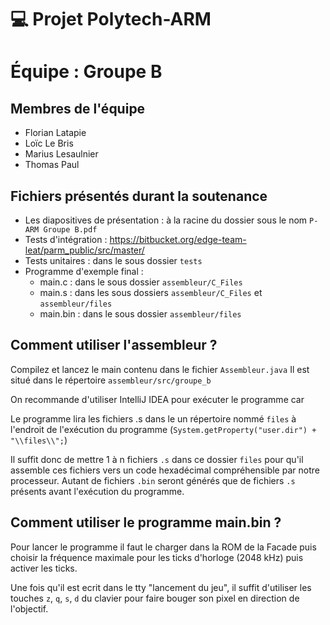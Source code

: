 # 💻 Projet Polytech-ARM 
# Équipe : Groupe B

## Membres de l'équipe 
* Florian Latapie
* Loïc Le Bris 
* Marius Lesaulnier
* Thomas Paul


## Fichiers présentés durant la soutenance  
* Les diapositives de présentation : à la racine du dossier sous le nom `P-ARM Groupe B.pdf` 
* Tests d'intégration : https://bitbucket.org/edge-team-leat/parm_public/src/master/
* Tests unitaires : dans le sous dossier `tests`
* Programme d'exemple final : 
  * main.c : dans le sous dossier `assembleur/C_Files`
  * main.s : dans les sous dossiers `assembleur/C_Files` et `assembleur/files`
  * main.bin : dans le sous dossier `assembleur/files`

## Comment utiliser l'assembleur ? 
Compilez et lancez le main contenu dans le fichier `Assembleur.java`
Il est situé dans le répertoire `assembleur/src/groupe_b`

On recommande d'utiliser IntelliJ IDEA pour exécuter le programme car 

Le programme lira les fichiers .s dans le un répertoire nommé `files` à l'endroit de l'exécution du programme  (```System.getProperty("user.dir") + "\\files\\";```)

Il suffit donc de mettre 1 à n fichiers `.s` dans ce dossier `files` pour qu'il assemble ces fichiers vers un code hexadécimal compréhensible par notre processeur. 
Autant de fichiers `.bin` seront générés que de fichiers `.s` présents avant l'exécution du programme.

## Comment utiliser le programme main.bin ? 
Pour lancer le programme il faut le charger dans la ROM de la Facade puis choisir la fréquence maximale pour les ticks d'horloge (2048 kHz) puis activer les ticks. 

Une fois qu'il est ecrit dans le tty "lancement du jeu", il suffit d'utiliser les touches `z`, `q`, `s`, `d` du clavier pour faire bouger son pixel en direction de l'objectif. 